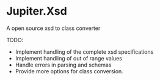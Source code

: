 # Jupiter.Xsd
A open source xsd to class converter


TODO:
- Implement handling of the complete xsd specifications
- Implement handling of out of range values
- Handle errors in parsing and schemas
- Provide more options for class conversion.